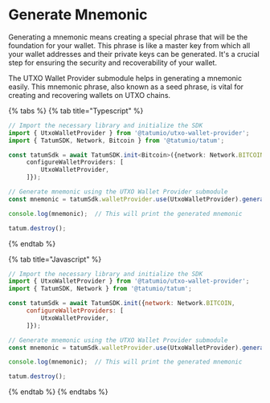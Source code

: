 # Generate Mnemonic

Generating a mnemonic means creating a special phrase that will be the foundation for your wallet. This phrase is like a master key from which all your wallet addresses and their private keys can be generated. It's a crucial step for ensuring the security and recoverability of your wallet.

The UTXO Wallet Provider submodule helps in generating a mnemonic easily. This mnemonic phrase, also known as a seed phrase, is vital for creating and recovering wallets on UTXO chains.

{% tabs %}
{% tab title="Typescript" %}
```typescript
// Import the necessary library and initialize the SDK
import { UtxoWalletProvider } from '@tatumio/utxo-wallet-provider';
import { TatumSDK, Network, Bitcoin } from '@tatumio/tatum';

const tatumSdk = await TatumSDK.init<Bitcoin>({network: Network.BITCOIN,
     configureWalletProviders: [
         UtxoWalletProvider,
     ]});

// Generate mnemonic using the UTXO Wallet Provider submodule
const mnemonic = tatumSdk.walletProvider.use(UtxoWalletProvider).generateMnemonic();

console.log(mnemonic);  // This will print the generated mnemonic

tatum.destroy();
```
{% endtab %}

{% tab title="Javascript" %}
```javascript
// Import the necessary library and initialize the SDK
import { UtxoWalletProvider } from '@tatumio/utxo-wallet-provider';
import { TatumSDK, Network } from '@tatumio/tatum';

const tatumSdk = await TatumSDK.init({network: Network.BITCOIN,
     configureWalletProviders: [
         UtxoWalletProvider,
     ]});

// Generate mnemonic using the UTXO Wallet Provider submodule
const mnemonic = tatumSdk.walletProvider.use(UtxoWalletProvider).generateMnemonic();

console.log(mnemonic);  // This will print the generated mnemonic

tatum.destroy();
```
{% endtab %}
{% endtabs %}
